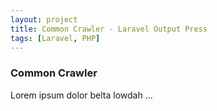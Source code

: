 ```yaml
---
layout: project
title: Common Crawler - Laravel Output Press
tags: [Laravel, PHP]
---
```


### Common Crawler
Lorem ipsum dolor belta lowdah ...
